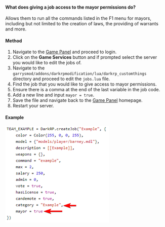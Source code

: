 #### What does giving a job access to the mayor permissions do?
Allows them to run all the commands listed in the F1 menu for mayors, including but not limited to the creation of laws, the providing of warrants and more.

#### Method
1. Navigate to the [Game Panel](https://gamepanel.hexanenetworks.com) and proceed to login.
2. Click on the **Game Services** button and if prompted select the server you would like to edit the jobs of.
3. Navigate to the ``garrysmod/addons/darkrpmodification/lua/darkrp_customthings`` directory and proceed to edit the ``jobs.lua`` file.
4. Find the job that you would like to give access to mayor permissions.
5. Ensure there is a comma at the end of the last variable in the job code.
6. Add a new line and input ``mayor = true``.
7. Save the file and navigate back to the [Game Panel](https://gamepanel.hexanenetworks.com) homepage.
8. Restart your server.

#### Example
![](https://raw.githubusercontent.com/HexaneNetworks/help-assets/master/assets/mayor-permissions.png)